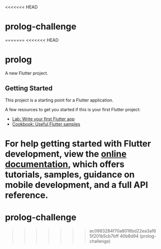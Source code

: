<<<<<<< HEAD
# prolog-challenge
=======
<<<<<<< HEAD
# prolog

A new Flutter project.

## Getting Started

This project is a starting point for a Flutter application.

A few resources to get you started if this is your first Flutter project:

- [Lab: Write your first Flutter app](https://docs.flutter.dev/get-started/codelab)
- [Cookbook: Useful Flutter samples](https://docs.flutter.dev/cookbook)

For help getting started with Flutter development, view the
[online documentation](https://docs.flutter.dev/), which offers tutorials,
samples, guidance on mobile development, and a full API reference.
=======
# prolog-challenge
>>>>>>> ac0983284f70a8016bd22ea3a165f201b5cb7bff
>>>>>>> 40b8d94 (prolog-challenge)
